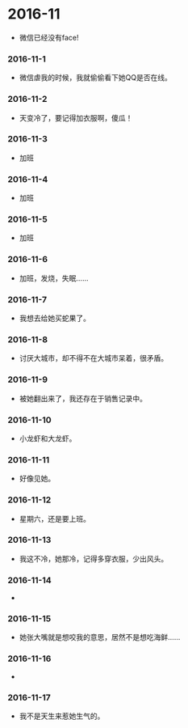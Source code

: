 # 2016-11
* 微信已经没有face!

### 2016-11-1
* 微信虐我的时候，我就偷偷看下她QQ是否在线。

### 2016-11-2
* 天变冷了，要记得加衣服啊，傻瓜！

### 2016-11-3
* 加班

### 2016-11-4
* 加班

### 2016-11-5
* 加班

### 2016-11-6
* 加班，发烧，失眠……

### 2016-11-7
* 我想去给她买蛇果了。

### 2016-11-8
* 讨厌大城市，却不得不在大城市呆着，很矛盾。

### 2016-11-9
* 被她翻出来了，我还存在于销售记录中。

### 2016-11-10
* 小龙虾和大龙虾。

### 2016-11-11
* 好像见她。

### 2016-11-12
* 星期六，还是要上班。

### 2016-11-13
* 我这不冷，她那冷，记得多穿衣服，少出风头。

### 2016-11-14
* 

### 2016-11-15
* 她张大嘴就是想咬我的意思，居然不是想吃海鲜……

### 2016-11-16
* 

### 2016-11-17
* 我不是天生来惹她生气的。
